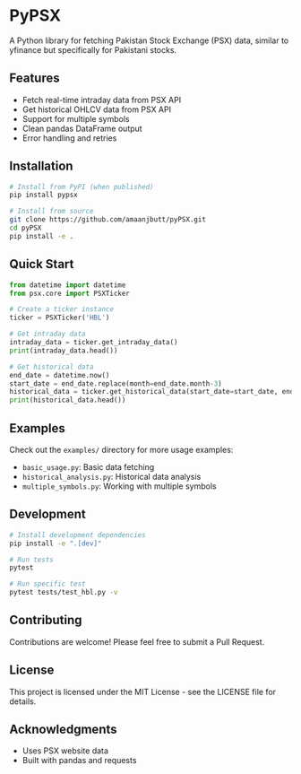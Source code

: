 # PyPSX

A Python library for fetching Pakistan Stock Exchange (PSX) data, similar to yfinance but specifically for Pakistani stocks.

## Features

- Fetch real-time intraday data from PSX API
- Get historical OHLCV data from PSX API
- Support for multiple symbols
- Clean pandas DataFrame output
- Error handling and retries

## Installation

```bash
# Install from PyPI (when published)
pip install pypsx

# Install from source
git clone https://github.com/amaanjbutt/pyPSX.git
cd pyPSX
pip install -e .
```

## Quick Start

```python
from datetime import datetime
from psx.core import PSXTicker

# Create a ticker instance
ticker = PSXTicker('HBL')

# Get intraday data
intraday_data = ticker.get_intraday_data()
print(intraday_data.head())

# Get historical data
end_date = datetime.now()
start_date = end_date.replace(month=end_date.month-3)
historical_data = ticker.get_historical_data(start_date=start_date, end_date=end_date)
print(historical_data.head())
```

## Examples

Check out the `examples/` directory for more usage examples:
- `basic_usage.py`: Basic data fetching
- `historical_analysis.py`: Historical data analysis
- `multiple_symbols.py`: Working with multiple symbols

## Development

```bash
# Install development dependencies
pip install -e ".[dev]"

# Run tests
pytest

# Run specific test
pytest tests/test_hbl.py -v
```

## Contributing

Contributions are welcome! Please feel free to submit a Pull Request.

## License

This project is licensed under the MIT License - see the LICENSE file for details.

## Acknowledgments

- Uses PSX website data
- Built with pandas and requests 